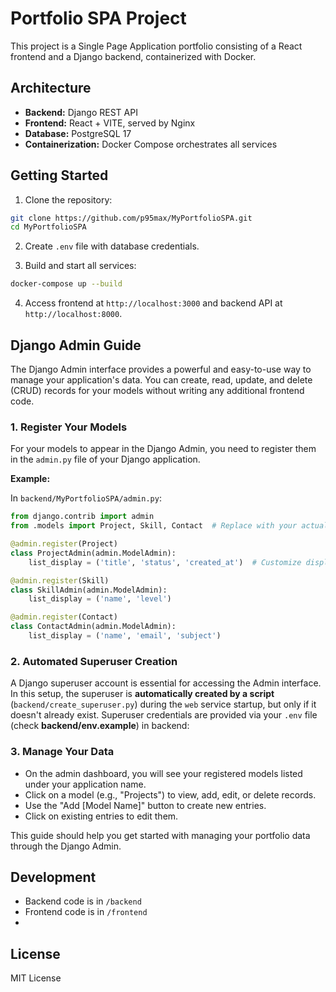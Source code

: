 # Portfolio SPA Project

This project is a Single Page Application portfolio consisting of a React frontend and a Django backend, containerized with Docker.

## Architecture

- **Backend:** Django REST API
- **Frontend:** React + VITE, served by Nginx
- **Database:** PostgreSQL 17
- **Containerization:** Docker Compose orchestrates all services


## Getting Started

1. Clone the repository:

```bash
git clone https://github.com/p95max/MyPortfolioSPA.git
cd MyPortfolioSPA
```

2. Create `.env` file with database credentials.

3. Build and start all services:

```bash
docker-compose up --build
```

4. Access frontend at `http://localhost:3000` and backend API at `http://localhost:8000`.


## Django Admin Guide

The Django Admin interface provides a powerful and easy-to-use way to manage your application's data. You can create, read, update, and delete (CRUD) records for your models without writing any additional frontend code.

### 1. Register Your Models

For your models to appear in the Django Admin, you need to register them in the `admin.py` file of your Django application.

**Example:**

In `backend/MyPortfolioSPA/admin.py`:

```python
from django.contrib import admin
from .models import Project, Skill, Contact  # Replace with your actual models

@admin.register(Project)
class ProjectAdmin(admin.ModelAdmin):
    list_display = ('title', 'status', 'created_at')  # Customize displayed fields

@admin.register(Skill)
class SkillAdmin(admin.ModelAdmin):
    list_display = ('name', 'level')

@admin.register(Contact)
class ContactAdmin(admin.ModelAdmin):
    list_display = ('name', 'email', 'subject')
```

### 2. Automated Superuser Creation

A Django superuser account is essential for accessing the Admin interface. In this setup, the superuser is **automatically created by a script** (`backend/create_superuser.py`) during the `web` service startup, but only if it doesn't already exist.
Superuser credentials are provided via your `.env` file (check **backend/env.example**) in backend:


### 3. Manage Your Data

- On the admin dashboard, you will see your registered models listed under your application name.
- Click on a model (e.g., "Projects") to view, add, edit, or delete records.
- Use the "Add [Model Name]" button to create new entries.
- Click on existing entries to edit them.

This guide should help you get started with managing your portfolio data through the Django Admin.

## Development

- Backend code is in `/backend`
- Frontend code is in `/frontend`
- 

## License

MIT License